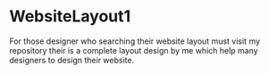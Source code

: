 # WebsiteLayout1
For those designer who searching their website layout must visit my repository their is a complete layout design by me which help many designers to design their website. 
